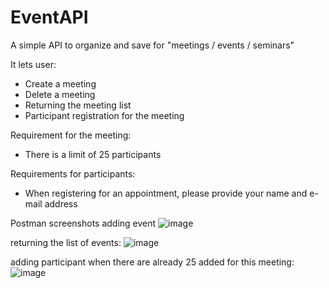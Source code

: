 # EventAPI

A simple API to organize and save for "meetings / events / seminars"

It lets user:

- Create a meeting
- Delete a meeting
- Returning the meeting list
- Participant registration for the meeting

Requirement for the meeting:

- There is a limit of 25 participants

Requirements for participants:

- When registering for an appointment, please provide your name and e-mail address

Postman screenshots
adding event
![image](https://user-images.githubusercontent.com/25528189/120087134-cc25b880-c0e5-11eb-841a-6fd8562f226a.png)

returning the list of events:
![image](https://user-images.githubusercontent.com/25528189/120087214-54a45900-c0e6-11eb-97e8-37c284dd38b0.png)

adding participant when there are already 25 added for this meeting:
![image](https://user-images.githubusercontent.com/25528189/120087275-c41a4880-c0e6-11eb-8414-296894b18b2f.png)




